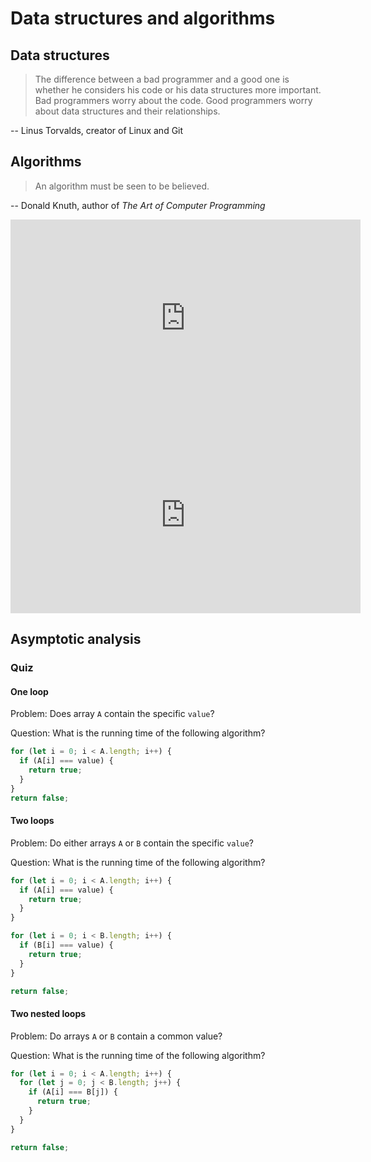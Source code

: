 # Data structures and algorithms

## Data structures

> The difference between a bad programmer and a good one is whether he considers his code or his data structures more important. Bad programmers worry about the code. Good programmers worry about data structures and their relationships.

-- Linus Torvalds, creator of Linux and Git

## Algorithms

> An algorithm must be seen to be believed.

-- Donald Knuth, author of _The Art of Computer Programming_

<iframe width="560" height="315" src="https://www.youtube-nocookie.com/embed/WaNLJf8xzC4?controls=0" frameborder="0" allow="accelerometer; autoplay; encrypted-media; gyroscope; picture-in-picture" allowfullscreen></iframe>

<iframe width="560" height="315" src="https://www.youtube-nocookie.com/embed/kPRA0W1kECg?controls=0" frameborder="0" allow="accelerometer; autoplay; encrypted-media; gyroscope; picture-in-picture" allowfullscreen></iframe>

## Asymptotic analysis

### Quiz

#### One loop

Problem: Does array `A` contain the specific `value`?

Question: What is the running time of the following algorithm?

```js
for (let i = 0; i < A.length; i++) {
  if (A[i] === value) {
    return true;
  }
}
return false;
```

#### Two loops

Problem: Do either arrays `A` or `B` contain the specific `value`?

Question: What is the running time of the following algorithm?

```js
for (let i = 0; i < A.length; i++) {
  if (A[i] === value) {
    return true;
  }
}

for (let i = 0; i < B.length; i++) {
  if (B[i] === value) {
    return true;
  }
}

return false;
```

#### Two nested loops

Problem: Do arrays `A` or `B` contain a common value?

Question: What is the running time of the following algorithm?

```js
for (let i = 0; i < A.length; i++) {
  for (let j = 0; j < B.length; j++) {
    if (A[i] === B[j]) {
      return true;
    }
  }
}

return false;
```
